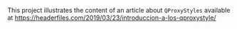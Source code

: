 This project illustrates the content of an article about `QProxyStyles` available at <https://headerfiles.com/2019/03/23/introduccion-a-los-qproxystyle/>
